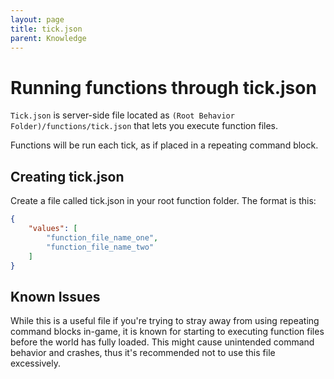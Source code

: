 ```yaml
---
layout: page
title: tick.json
parent: Knowledge
---
```

 
# Running functions through tick.json
 
`Tick.json` is server-side file located as `(Root Behavior Folder)/functions/tick.json` that lets you execute function files.

Functions will be run each tick, as if placed in a repeating command block.


## Creating tick.json
 
Create a file called tick.json in your root function folder. The format is this:
 
```json
{
    "values": [
        "function_file_name_one",
        "function_file_name_two"
    ]
}
```


## Known Issues

While this is a useful file if you're trying to stray away from using repeating command blocks in-game, it is known for starting to executing function files before the world has fully loaded. This might cause unintended command behavior and crashes, thus it's recommended not to use this file excessively.